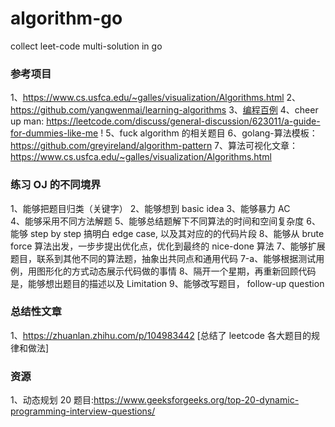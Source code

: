 # algorithm-go
collect leet-code multi-solution in go


### 参考项目
1、https://www.cs.usfca.edu/~galles/visualization/Algorithms.html
2、https://github.com/yangwenmai/learning-algorithms
3、[编程百例](https://www.zybuluo.com/Gestapo/note/32082)
4、cheer up man: https://leetcode.com/discuss/general-discussion/623011/a-guide-for-dummies-like-me !
5、fuck algorithm 的相关题目 
6、golang-算法模板：https://github.com/greyireland/algorithm-pattern
7、算法可视化文章：https://www.cs.usfca.edu/~galles/visualization/Algorithms.html

### 练习 OJ 的不同境界
1、能够把题目归类（关键字）
2、能够想到 basic idea 
3、能够暴力 AC  
4、能够采用不同方法解题
5、能够总结题解下不同算法的时间和空间复杂度
6、能够 step by step 搞明白 edge case, 以及其对应的的代码片段
8、能够从 brute force 算法出发，一步步提出优化点，优化到最终的 nice-done 算法
7、能够扩展题目，联系到其他不同的算法题，抽象出共同点和通用代码
7-a、能够根据测试用例，用图形化的方式动态展示代码做的事情
8、隔开一个星期，再重新回顾代码是，能够想出题目的描述以及 Limitation 
9、能够改写题目， follow-up question

### 总结性文章
1、https://zhuanlan.zhihu.com/p/104983442 [总结了 leetcode 各大题目的规律和做法]


### 资源
1、动态规划 20 题目:https://www.geeksforgeeks.org/top-20-dynamic-programming-interview-questions/
